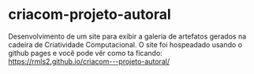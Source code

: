 # criacom-projeto-autoral 

Desenvolvimento de um site para exibir a galeria de artefatos gerados na cadeira de Criatividade Computacional. 
O site foi hospeadado usando o github pages e você pode vêr como ta ficando: https://rmls2.github.io/criacom---projeto-autoral/
